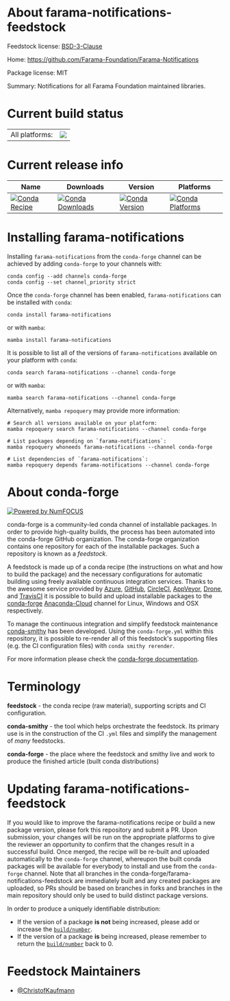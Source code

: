 About farama-notifications-feedstock
====================================

Feedstock license: [BSD-3-Clause](https://github.com/conda-forge/farama-notifications-feedstock/blob/main/LICENSE.txt)

Home: https://github.com/Farama-Foundation/Farama-Notifications

Package license: MIT

Summary: Notifications for all Farama Foundation maintained libraries.

Current build status
====================


<table><tr><td>All platforms:</td>
    <td>
      <a href="https://dev.azure.com/conda-forge/feedstock-builds/_build/latest?definitionId=19437&branchName=main">
        <img src="https://dev.azure.com/conda-forge/feedstock-builds/_apis/build/status/farama-notifications-feedstock?branchName=main">
      </a>
    </td>
  </tr>
</table>

Current release info
====================

| Name | Downloads | Version | Platforms |
| --- | --- | --- | --- |
| [![Conda Recipe](https://img.shields.io/badge/recipe-farama--notifications-green.svg)](https://anaconda.org/conda-forge/farama-notifications) | [![Conda Downloads](https://img.shields.io/conda/dn/conda-forge/farama-notifications.svg)](https://anaconda.org/conda-forge/farama-notifications) | [![Conda Version](https://img.shields.io/conda/vn/conda-forge/farama-notifications.svg)](https://anaconda.org/conda-forge/farama-notifications) | [![Conda Platforms](https://img.shields.io/conda/pn/conda-forge/farama-notifications.svg)](https://anaconda.org/conda-forge/farama-notifications) |

Installing farama-notifications
===============================

Installing `farama-notifications` from the `conda-forge` channel can be achieved by adding `conda-forge` to your channels with:

```
conda config --add channels conda-forge
conda config --set channel_priority strict
```

Once the `conda-forge` channel has been enabled, `farama-notifications` can be installed with `conda`:

```
conda install farama-notifications
```

or with `mamba`:

```
mamba install farama-notifications
```

It is possible to list all of the versions of `farama-notifications` available on your platform with `conda`:

```
conda search farama-notifications --channel conda-forge
```

or with `mamba`:

```
mamba search farama-notifications --channel conda-forge
```

Alternatively, `mamba repoquery` may provide more information:

```
# Search all versions available on your platform:
mamba repoquery search farama-notifications --channel conda-forge

# List packages depending on `farama-notifications`:
mamba repoquery whoneeds farama-notifications --channel conda-forge

# List dependencies of `farama-notifications`:
mamba repoquery depends farama-notifications --channel conda-forge
```


About conda-forge
=================

[![Powered by
NumFOCUS](https://img.shields.io/badge/powered%20by-NumFOCUS-orange.svg?style=flat&colorA=E1523D&colorB=007D8A)](https://numfocus.org)

conda-forge is a community-led conda channel of installable packages.
In order to provide high-quality builds, the process has been automated into the
conda-forge GitHub organization. The conda-forge organization contains one repository
for each of the installable packages. Such a repository is known as a *feedstock*.

A feedstock is made up of a conda recipe (the instructions on what and how to build
the package) and the necessary configurations for automatic building using freely
available continuous integration services. Thanks to the awesome service provided by
[Azure](https://azure.microsoft.com/en-us/services/devops/), [GitHub](https://github.com/),
[CircleCI](https://circleci.com/), [AppVeyor](https://www.appveyor.com/),
[Drone](https://cloud.drone.io/welcome), and [TravisCI](https://travis-ci.com/)
it is possible to build and upload installable packages to the
[conda-forge](https://anaconda.org/conda-forge) [Anaconda-Cloud](https://anaconda.org/)
channel for Linux, Windows and OSX respectively.

To manage the continuous integration and simplify feedstock maintenance
[conda-smithy](https://github.com/conda-forge/conda-smithy) has been developed.
Using the ``conda-forge.yml`` within this repository, it is possible to re-render all of
this feedstock's supporting files (e.g. the CI configuration files) with ``conda smithy rerender``.

For more information please check the [conda-forge documentation](https://conda-forge.org/docs/).

Terminology
===========

**feedstock** - the conda recipe (raw material), supporting scripts and CI configuration.

**conda-smithy** - the tool which helps orchestrate the feedstock.
                   Its primary use is in the construction of the CI ``.yml`` files
                   and simplify the management of *many* feedstocks.

**conda-forge** - the place where the feedstock and smithy live and work to
                  produce the finished article (built conda distributions)


Updating farama-notifications-feedstock
=======================================

If you would like to improve the farama-notifications recipe or build a new
package version, please fork this repository and submit a PR. Upon submission,
your changes will be run on the appropriate platforms to give the reviewer an
opportunity to confirm that the changes result in a successful build. Once
merged, the recipe will be re-built and uploaded automatically to the
`conda-forge` channel, whereupon the built conda packages will be available for
everybody to install and use from the `conda-forge` channel.
Note that all branches in the conda-forge/farama-notifications-feedstock are
immediately built and any created packages are uploaded, so PRs should be based
on branches in forks and branches in the main repository should only be used to
build distinct package versions.

In order to produce a uniquely identifiable distribution:
 * If the version of a package **is not** being increased, please add or increase
   the [``build/number``](https://docs.conda.io/projects/conda-build/en/latest/resources/define-metadata.html#build-number-and-string).
 * If the version of a package **is** being increased, please remember to return
   the [``build/number``](https://docs.conda.io/projects/conda-build/en/latest/resources/define-metadata.html#build-number-and-string)
   back to 0.

Feedstock Maintainers
=====================

* [@ChristofKaufmann](https://github.com/ChristofKaufmann/)

